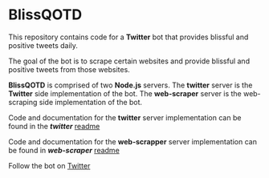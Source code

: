 # BlissQOTD
This repository contains code for a **Twitter** bot that provides blissful and positive tweets daily.

The goal of the bot is to scrape certain websites and provide blissful and positive tweets from those websites.

**BlissQOTD** is comprised of two **Node.js** servers. The **twitter** server is the **Twitter** side implementation of the bot. The **web-scraper** server is the web-scraping side implementation of the bot.

Code and documentation for the **twitter** server implementation can be found in the ***twitter*** [readme](/twitter/README.md)

Code and documentation for the **web-scrapper** server implementation can be found in ***web-scraper*** [readme](/web-scraper/README.md) 

Follow the bot on [Twitter](https://twitter.com/BlissQOTD)